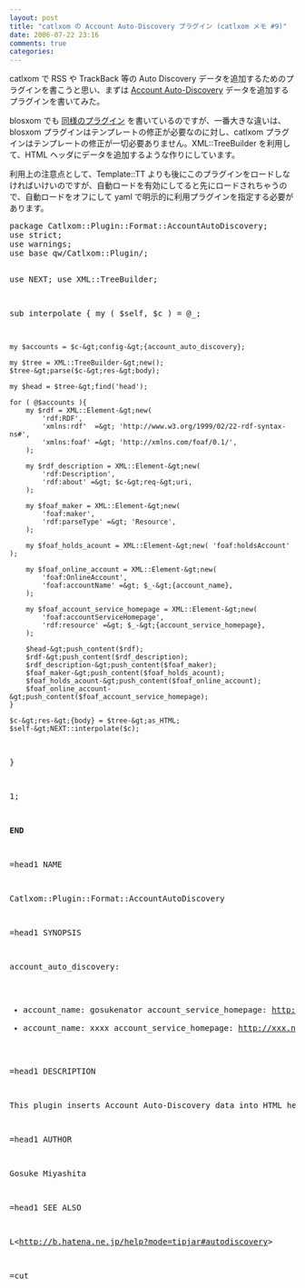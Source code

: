 ```yaml
---
layout: post
title: "catlxom の Account Auto-Discovery プラグイン (catlxom メモ #9)"
date: 2006-07-22 23:16
comments: true
categories: 
---
```

<p>
catlxom で RSS や TrackBack 等の Auto Discovery データを追加するためのプラグインを書こうと思い、まずは <a class="ext-link" href="http://b.hatena.ne.jp/help?mode=tipjar#autodiscovery"><span class="icon"></span>Account Auto-Discovery</a> データを追加するプラグインを書いてみた。
</p>
<p>
blosxom でも <a class="ext-link" href="http://trac.mizzy.org/public/browser/blosxom_plugins/trunk/account_auto_discovery"><span class="icon"></span>同様のプラグイン</a> を書いているのですが、一番大きな違いは、blosxom プラグインはテンプレートの修正が必要なのに対し、catlxom プラグインはテンプレートの修正が一切必要ありません。XML::TreeBuilder を利用して、HTML ヘッダにデータを追加するような作りにしています。
</p>
<p>
利用上の注意点として、Template::TT よりも後にこのプラグインをロードしなければいけいのですが、自動ロードを有効にしてると先にロードされちゃうので、自動ロードをオフにして yaml で明示的に利用プラグインを指定する必要があります。
</p>
<pre class="wiki">
package Catlxom::Plugin::Format::AccountAutoDiscovery;
use strict;
use warnings;
use base qw/Catlxom::Plugin/;

use NEXT;
use XML::TreeBuilder;

sub interpolate {
    my ( $self, $c ) = @_;

    my $accounts = $c-&gt;config-&gt;{account_auto_discovery};

    my $tree = XML::TreeBuilder-&gt;new();
    $tree-&gt;parse($c-&gt;res-&gt;body);

    my $head = $tree-&gt;find('head');

    for ( @$accounts ){
        my $rdf = XML::Element-&gt;new(
            'rdf:RDF',
            'xmlns:rdf'  =&gt; 'http://www.w3.org/1999/02/22-rdf-syntax-ns#',
            'xmlns:foaf' =&gt; 'http://xmlns.com/foaf/0.1/',
        );

        my $rdf_description = XML::Element-&gt;new(
            'rdf:Description',
            'rdf:about' =&gt; $c-&gt;req-&gt;uri,
        );

        my $foaf_maker = XML::Element-&gt;new(
            'foaf:maker',
            'rdf:parseType' =&gt; 'Resource',
        );

        my $foaf_holds_acount = XML::Element-&gt;new( 'foaf:holdsAccount' );

        my $foaf_online_account = XML::Element-&gt;new(
            'foaf:OnlineAccount',
            'foaf:accountName' =&gt; $_-&gt;{account_name},
        );

        my $foaf_account_service_homepage = XML::Element-&gt;new(
            'foaf:accountServiceHomepage',
            'rdf:resource' =&gt; $_-&gt;{account_service_homepage},
        );

        $head-&gt;push_content($rdf);
        $rdf-&gt;push_content($rdf_description);
        $rdf_description-&gt;push_content($foaf_maker);
        $foaf_maker-&gt;push_content($foaf_holds_acount);
        $foaf_holds_acount-&gt;push_content($foaf_online_account);
        $foaf_online_account-&gt;push_content($foaf_account_service_homepage);
    }

    $c-&gt;res-&gt;{body} = $tree-&gt;as_HTML;
    $self-&gt;NEXT::interpolate($c);
}

1;

__END__

=head1 NAME

Catlxom::Plugin::Format::AccountAutoDiscovery

=head1 SYNOPSIS

account_auto_discovery:
  - account_name: gosukenator
    account_service_homepage: http://www.hatena.ne.jp/
  - account_name: xxxx
    account_service_homepage: http://xxx.ne.jp/

=head1 DESCRIPTION

This plugin inserts Account Auto-Discovery data into HTML header.

=head1 AUTHOR

Gosuke Miyashita

=head1 SEE ALSO

L&lt;http://b.hatena.ne.jp/help?mode=tipjar#autodiscovery&gt;

=cut
</pre>